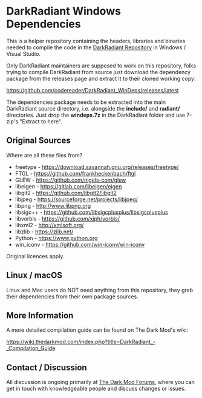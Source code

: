 # DarkRadiant Windows Dependencies

This is a helper repository containing the headers, libraries and binaries needed to compile the code in the [DarkRadiant Repository](https://github.com/codereader/DarkRadiant) in Windows / Visual Studio.

Only DarkRadiant maintainers are supposed to work on this repository, folks trying to compile DarkRadiant from source just download the dependency package from the releases page and extract it to their cloned working copy:

https://github.com/codereader/DarkRadiant_WinDeps/releases/latest  

The dependencies package needs to be extracted into the main DarkRadiant
source directory, i.e. alongside the **include/** and **radiant/** directories.
Just drop the **windeps.7z** in the DarkRadiant folder and use 7-zip's "Extract to here".

## Original Sources

Where are all these files from?

- freetype - https://download.savannah.gnu.org/releases/freetype/
- FTGL - https://github.com/frankheckenbach/ftgl
- GLEW - https://github.com/nigels-com/glew
- libeigen - https://gitlab.com/libeigen/eigen
- libgit2 - https://github.com/libgit2/libgit2
- libjpeg - https://sourceforge.net/projects/libjpeg/
- libpng - http://www.libpng.org
- libsigc++ - https://github.com/libsigcplusplus/libsigcplusplus
- libvorbis - https://github.com/xiph/vorbis/
- libxml2 - http://xmlsoft.org/
- libzlib - https://zlib.net/
- Python - https://www.python.org
- win_iconv - https://github.com/win-iconv/win-iconv

Original licences apply.

## Linux / macOS

Linux and Mac users do NOT need anything from this repository, they grab their dependencies from their own package sources.

## More Information

A more detailed compilation guide can be found on The Dark Mod's wiki:

https://wiki.thedarkmod.com/index.php?title=DarkRadiant_-_Compilation_Guide

## Contact / Discussion

All discussion is ongoing primarily at [The Dark Mod Forums](https://forums.thedarkmod.com/index.php?/forum/51-darkradiant-feedback-and-development/), where you can get in touch with knowledgeable people 
and discuss changes or issues. 